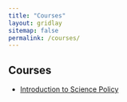 ```yaml
---
title: "Courses"
layout: gridlay
sitemap: false
permalink: /courses/
---
```


## Courses

* [Introduction to Science Policy](https://kassstem.github.io/SciPol101/index.html)


